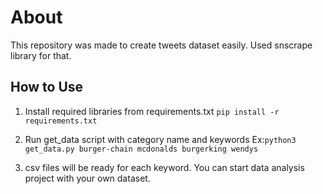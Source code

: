 # About
This repository was made to create tweets dataset easily. Used snscrape library for that.

## How to Use
1. Install required libraries from requirements.txt
```pip install -r requirements.txt```

2.  Run get_data script with category name and keywords
     Ex:```python3 get_data.py burger-chain mcdonalds burgerking wendys```
 3. csv files will be ready for each keyword. You can start data analysis project with your own dataset.  